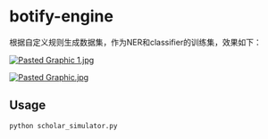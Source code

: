 # botify-engine

根据自定义规则生成数据集，作为NER和classifier的训练集，效果如下：

[![Pasted Graphic 1.jpg](https://i.loli.net/2018/08/04/5b65bff9f27e8.jpg)](https://i.loli.net/2018/08/04/5b65bff9f27e8.jpg)

[![Pasted Graphic.jpg](https://i.loli.net/2018/08/04/5b65bffa00e13.jpg)](https://i.loli.net/2018/08/04/5b65bffa00e13.jpg)

## Usage

```
python scholar_simulator.py
```